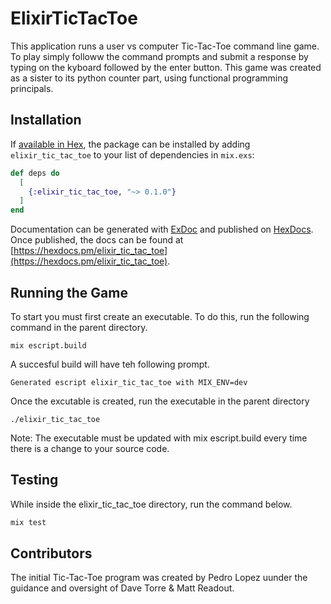 # ElixirTicTacToe

This application runs a user vs computer Tic-Tac-Toe command line game. To play simply followw the command prompts and submit a response by typing on the kyboard followed by the enter button. This game was created as a sister to its python counter part, using functional programming principals. 

## Installation

If [available in Hex](https://hex.pm/docs/publish), the package can be installed
by adding `elixir_tic_tac_toe` to your list of dependencies in `mix.exs`:

```elixir
def deps do
  [
    {:elixir_tic_tac_toe, "~> 0.1.0"}
  ]
end
```

Documentation can be generated with [ExDoc](https://github.com/elixir-lang/ex_doc)
and published on [HexDocs](https://hexdocs.pm). Once published, the docs can
be found at [https://hexdocs.pm/elixir_tic_tac_toe](https://hexdocs.pm/elixir_tic_tac_toe).

## Running the Game
To start you must first create an executable. To do this, run the following command in the parent directory.

```
mix escript.build
```

A succesful build will have teh following prompt. 

```
Generated escript elixir_tic_tac_toe with MIX_ENV=dev
```

Once the excutable is created, run the executable in the parent directory
```
./elixir_tic_tac_toe
```
Note: The executable must be updated with mix escript.build every time there is a change to your source code. 

## Testing
While inside the elixir_tic_tac_toe directory, run the command below.

```elixir
mix test
```

## Contributors

The initial Tic-Tac-Toe program was created by Pedro Lopez uunder the guidance and oversight of Dave Torre & Matt Readout. 
